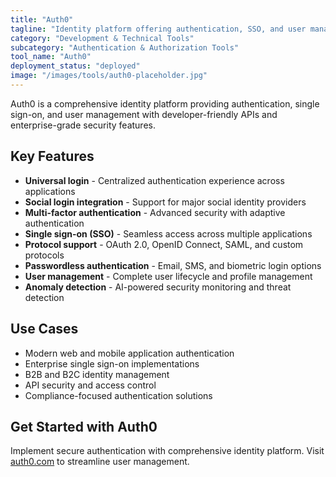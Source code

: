 ```yaml
---
title: "Auth0"
tagline: "Identity platform offering authentication, SSO, and user management across apps"
category: "Development & Technical Tools"
subcategory: "Authentication & Authorization Tools"
tool_name: "Auth0"
deployment_status: "deployed"
image: "/images/tools/auth0-placeholder.jpg"
---
```

Auth0 is a comprehensive identity platform providing authentication, single sign-on, and user management with developer-friendly APIs and enterprise-grade security features.

## Key Features

- **Universal login** - Centralized authentication experience across applications
- **Social login integration** - Support for major social identity providers
- **Multi-factor authentication** - Advanced security with adaptive authentication
- **Single sign-on (SSO)** - Seamless access across multiple applications
- **Protocol support** - OAuth 2.0, OpenID Connect, SAML, and custom protocols
- **Passwordless authentication** - Email, SMS, and biometric login options
- **User management** - Complete user lifecycle and profile management
- **Anomaly detection** - AI-powered security monitoring and threat detection

## Use Cases

- Modern web and mobile application authentication
- Enterprise single sign-on implementations
- B2B and B2C identity management
- API security and access control
- Compliance-focused authentication solutions

## Get Started with Auth0

Implement secure authentication with comprehensive identity platform. Visit [auth0.com](https://auth0.com) to streamline user management.